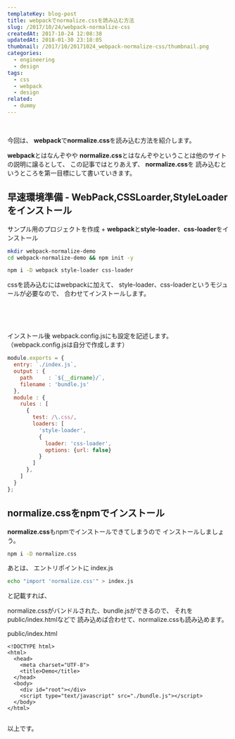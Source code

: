 ```yaml
---
templateKey: blog-post
title: webpackでnormalize.cssを読み込む方法
slug: /2017/10/24/webpack-normalize-css
createdAt: 2017-10-24 12:08:38
updatedAt: 2018-01-30 23:18:05
thumbnail: /2017/10/20171024_webpack-normalize-css/thumbnail.png
categories:
  - engineering
  - design
tags:
  - css
  - webpack
  - design
related:
  - dummy
---
```


&nbsp;

今回は、
<strong>webpack</strong>で<strong>normalize.css</strong>を読み込む方法を紹介します。

<strong>webpack</strong>とはなんぞやや
<strong>normalize.css</strong>とはなんぞやということは他のサイト
の説明に譲るとして、
この記事ではとりあえず、
<strong>normalize.css</strong>を
読み込むというところを第一目標にして書いていきます。

<div class="adsense-double-rect"></div>

<h2 class="chapter">早速環境準備 - WebPack,CSSLoarder,StyleLoaderをインストール</h2>

サンプル用のプロジェクトを作成
+
<strong>webpack</strong>と<strong>style-loader</strong>、<strong>css-loader</strong>をインストール

```bash
mkdir webpack-normalize-demo
cd webpack-normalize-demo && npm init -y

```

```bash
npm i -D webpack style-loader css-loader

```

cssを読み込むにはwebpackに加えて、
style-loader、css-loaderというモジュールが必要なので、
合わせてインストールします。

&nbsp;

&nbsp;

インストール後
webpack.config.jsにも設定を記述します。
（webpack.config.jsは自分で作成します）

```javascript
module.exports = {
  entry: `./index.js`,
  output : {
    path     : `${__dirname}/`,
    filename : 'bundle.js'
  },
  module : {
    rules : [
      {
        test: /\.css/,
        loaders: [
          'style-loader',
          {
            loader: 'css-loader',
            options: {url: false}
          }
        ]
      },
    ]
  }
};

```
<h2 class="chapter">normalize.cssをnpmでインストール</h2>

<strong>normalize.css</strong>もnpmでインストールできてしまうので
インストールしましょう。

```bash
npm i -D normalize.css

```

あとは、
エントリポイントに
index.js

```bash
echo "import 'normalize.css'" > index.js

```

と記載すれば、

normalize.cssがバンドルされた、bundle.jsができるので、
それをpublic/index.htmlなどで
読み込めば合わせて、normalize.cssも読み込めます。

public/index.html

```markup
<!DOCTYPE html>
<html>
  <head>
    <meta charset="UTF-8">
    <title>Demo</title>
  </head>
  <body>
    <div id="root"></div>
    <script type="text/javascript" src="./bundle.js"></script>
  </body>
</html>


```
以上です。
&nbsp;
&nbsp;
&nbsp;
<div class="adsense-double-rect"></div>

